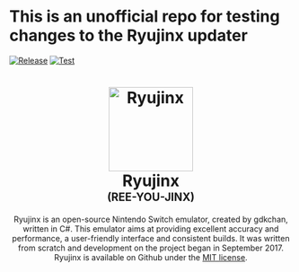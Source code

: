 # <b>This is an unofficial repo for testing changes to the Ryujinx updater</b>
[![Release](https://github.com/Kurochi51/Ryujinx-Testing/actions/workflows/Release-testing.yml/badge.svg)](https://github.com/Kurochi51/Ryujinx-Testing/actions/workflows/Release-testing.yml) [![Test](https://github.com/Kurochi51/Ryujinx-Testing/actions/workflows/test.yml/badge.svg)](https://github.com/Kurochi51/Ryujinx-Testing/actions/workflows/test.yml)
<h1 align="center">
  <a href="https://ryujinx.org/"><img src="https://i.imgur.com/WcCj6Rt.png" alt="Ryujinx" width="150"></a>
  <br>
  <b>Ryujinx</b>
  <br>
  <sub><sup><b>(REE-YOU-JINX)</b></sup></sub>
  <br>

</h1>

<p align="center">
       Ryujinx is an open-source Nintendo Switch emulator, created by gdkchan, written in C#.
       This emulator aims at providing excellent accuracy and performance, a user-friendly interface and consistent builds.
    It was written from scratch and development on the project began in September 2017. Ryujinx is available on Github under the <a href="https://github.com/Ryujinx/Ryujinx/blob/master/LICENSE.txt" target="_blank">MIT license</a>. <br />

</p>
